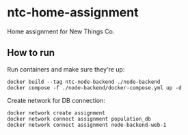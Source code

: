 # ntc-home-assignment
Home assignment for New Things Co.

## How to run
Run containers and make sure they're up:
```
docker build --tag ntc-node-backend ./node-backend
docker compose -f ./node-backend/docker-compose.yml up -d
```
Create network for DB connection:
```
docker network create assignment
docker network connect assignment population_db
docker network connect assignment node-backend-web-1
```